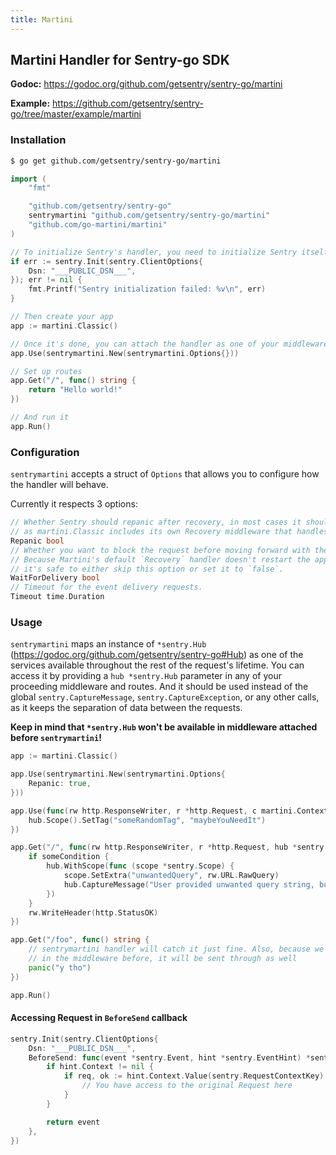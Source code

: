 ```yaml
---
title: Martini
---
```


## Martini Handler for Sentry-go SDK

**Godoc:** https://godoc.org/github.com/getsentry/sentry-go/martini

**Example:** https://github.com/getsentry/sentry-go/tree/master/example/martini

### Installation

```bash
$ go get github.com/getsentry/sentry-go/martini
```

```go
import (
	"fmt"

	"github.com/getsentry/sentry-go"
	sentrymartini "github.com/getsentry/sentry-go/martini"
	"github.com/go-martini/martini"
)

// To initialize Sentry's handler, you need to initialize Sentry itself beforehand
if err := sentry.Init(sentry.ClientOptions{
	Dsn: "___PUBLIC_DSN___",
}); err != nil {
	fmt.Printf("Sentry initialization failed: %v\n", err)
}

// Then create your app
app := martini.Classic()

// Once it's done, you can attach the handler as one of your middleware
app.Use(sentrymartini.New(sentrymartini.Options{}))

// Set up routes
app.Get("/", func() string {
	return "Hello world!"
})

// And run it
app.Run()
```

### Configuration

`sentrymartini` accepts a struct of `Options` that allows you to configure how the handler will behave.

Currently it respects 3 options:

```go
// Whether Sentry should repanic after recovery, in most cases it should be set to true,
// as martini.Classic includes its own Recovery middleware that handles http responses.
Repanic bool
// Whether you want to block the request before moving forward with the response.
// Because Martini's default `Recovery` handler doesn't restart the application,
// it's safe to either skip this option or set it to `false`.
WaitForDelivery bool
// Timeout for the event delivery requests.
Timeout time.Duration
```

### Usage

`sentrymartini` maps an instance of `*sentry.Hub` (https://godoc.org/github.com/getsentry/sentry-go#Hub) as one of the services available throughout the rest of the request's lifetime.
You can access it by providing a `hub *sentry.Hub` parameter in any of your proceeding middleware and routes.
And it should be used instead of the global `sentry.CaptureMessage`, `sentry.CaptureException`, or any other calls, as it keeps the separation of data between the requests.

**Keep in mind that `*sentry.Hub` won't be available in middleware attached before `sentrymartini`!**

```go
app := martini.Classic()

app.Use(sentrymartini.New(sentrymartini.Options{
	Repanic: true,
}))

app.Use(func(rw http.ResponseWriter, r *http.Request, c martini.Context, hub *sentry.Hub) {
	hub.Scope().SetTag("someRandomTag", "maybeYouNeedIt")
})

app.Get("/", func(rw http.ResponseWriter, r *http.Request, hub *sentry.Hub) {
	if someCondition {
		hub.WithScope(func (scope *sentry.Scope) {
			scope.SetExtra("unwantedQuery", rw.URL.RawQuery)
			hub.CaptureMessage("User provided unwanted query string, but we recovered just fine")
		})
	}
	rw.WriteHeader(http.StatusOK)
})

app.Get("/foo", func() string {
	// sentrymartini handler will catch it just fine. Also, because we attached "someRandomTag"
	// in the middleware before, it will be sent through as well
	panic("y tho")
})

app.Run()
```

#### Accessing Request in `BeforeSend` callback

```go
sentry.Init(sentry.ClientOptions{
	Dsn: "___PUBLIC_DSN___",
	BeforeSend: func(event *sentry.Event, hint *sentry.EventHint) *sentry.Event {
		if hint.Context != nil {
			if req, ok := hint.Context.Value(sentry.RequestContextKey).(*http.Request); ok {
				// You have access to the original Request here
			}
		}

		return event
	},
})
```
